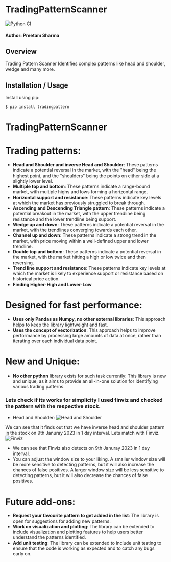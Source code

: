 # TradingPatternScanner
![Python CI](https://github.com/white07S/TradingPatternScanner/actions/workflows/python-ci.yml/badge.svg)

#### Author: Preetam Sharma

Overview
--------

Trading Pattern Scanner Identifies complex patterns like head and shoulder, wedge and many more.

Installation / Usage
--------------------

Install using pip:

    $ pip install tradingpattern

    
# TradingPatternScanner

# Trading patterns:
* **Head and Shoulder and inverse Head and Shoulder**: These patterns indicate a potential reversal in the market, with the "head" being the highest point, and the "shoulders" being the points on either side at a slightly lower level.
* **Multiple top and bottom**: These patterns indicate a range-bound market, with multiple highs and lows forming a horizontal range.
* **Horizontal support and resistance**: These patterns indicate key levels at which the market has previously struggled to break through.
* **Ascending and Descending Triangle pattern**: These patterns indicate a potential breakout in the market, with the upper trendline being resistance and the lower trendline being support.
* **Wedge up and down**: These patterns indicate a potential reversal in the market, with the trendlines converging towards each other.
* **Channel up and down**: These patterns indicate a strong trend in the market, with price moving within a well-defined upper and lower trendline.
* **Double top and bottom**: These patterns indicate a potential reversal in the market, with the market hitting a high or low twice and then reversing.
* **Trend line support and resistance**: These patterns indicate key levels at which the market is likely to experience support or resistance based on historical price action.
* **Finding Higher-High and Lower-Low**

# Designed for fast performance:
* **Uses only Pandas as Numpy, no other external libraries**: This approach helps to keep the library lightweight and fast.
* **Uses the concept of vectorization**: This approach helps to improve performance by processing large amounts of data at once, rather than iterating over each individual data point.

# New and Unique:
* **No other python** library exists for such task currently: This library is new and unique, as it aims to provide an all-in-one solution for identifying various trading patterns.


### Lets check if its works for simplicity I used finviz and checked the pattern with the respective stock.

* Head and Shoulder:
![Head and Shoulder](https://user-images.githubusercontent.com/58583011/212490681-6dfca525-cd2e-4c87-830a-655ac9294a8a.png)

We can see that it finds out that we have inverse head and shoulder pattern in the stock on 9th Januray 2023 in 1 day interval. Lets match with Finviz.
![Finviz](https://user-images.githubusercontent.com/58583011/212490765-220182a5-e637-4f83-9a65-3031b7c99fee.png)

* We can see that Finviz also detects on 9th Januray 2023 in 1 day interval.
* You can adjust the window size to your liking. A smaller window size will be more sensitive to detecting patterns, but it will also increase the chances of false positives. A larger window size will be less sensitive to detecting patterns, but it will also decrease the chances of false positives.

# Future add-ons:
* **Request your favourite pattern to get added in the list**: The library is open for suggestions for adding new patterns.
* **Work on visualization and plotting**: The library can be extended to include visualization and plotting features to help users better understand the patterns identified.
* **Add unit testing**: The library can be extended to include unit testing to ensure that the code is working as expected and to catch any bugs early on.

